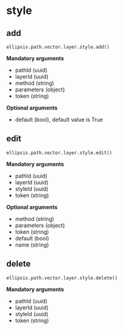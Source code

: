 # style

## add

    ellipsis.path.vector.layer.style.add()

**Mandatory arguments**
- pathId (uuid)
- layerId (uuid)
- method (string)
- parameters (object)
- token (string)

**Optional arguments**
- default (bool), default value is True

## edit

    ellipsis.path.vector.layer.style.edit()

**Mandatory arguments**
- pathId (uuid)
- layerId (uuid)
- styleId (uuid)
- token (string)

**Optional arguments**
- method (string)
- parameters (object)
- token (string)
- default (bool)
- name (string)

## delete

    ellipsis.path.vector.layer.style.delete()

**Mandatory arguments**
- pathId (uuid)
- layerId (uuid)
- styleId (uuid)
- token (string)